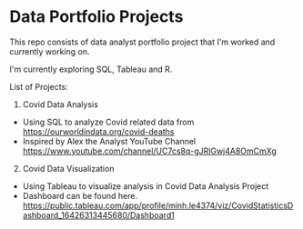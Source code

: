 # Data Portfolio Projects
This repo consists of data analyst portfolio project that I'm worked and currently working on.

I'm currently exploring SQL, Tableau and R. 

List of Projects:
1. Covid Data Analysis
- Using SQL to analyze Covid related data from https://ourworldindata.org/covid-deaths
- Inspired by Alex the Analyst YouTube Channel https://www.youtube.com/channel/UC7cs8q-gJRlGwj4A8OmCmXg
2. Covid Data Visualization
- Using Tableau to visualize analysis in Covid Data Analysis Project 
- Dashboard can be found here. https://public.tableau.com/app/profile/minh.le4374/viz/CovidStatisticsDashboard_16426313445680/Dashboard1
